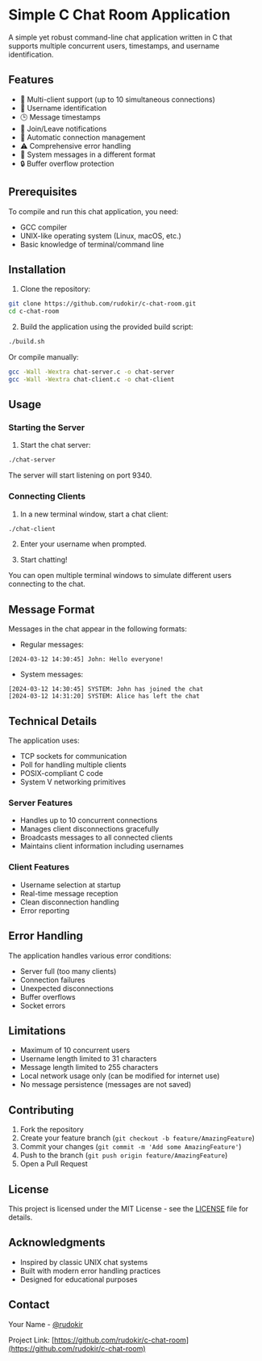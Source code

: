 # Simple C Chat Room Application

A simple yet robust command-line chat application written in C that supports multiple concurrent users, timestamps, and username identification.

## Features

- 🚀 Multi-client support (up to 10 simultaneous connections)
- 👤 Username identification
- 🕒 Message timestamps
- 📢 Join/Leave notifications
- 🔄 Automatic connection management
- ⚠️ Comprehensive error handling
- 🎨 System messages in a different format
- 🔒 Buffer overflow protection

## Prerequisites

To compile and run this chat application, you need:

- GCC compiler
- UNIX-like operating system (Linux, macOS, etc.)
- Basic knowledge of terminal/command line

## Installation

1. Clone the repository:
```bash
git clone https://github.com/rudokir/c-chat-room.git
cd c-chat-room
```

2. Build the application using the provided build script:
```bash
./build.sh
```

Or compile manually:
```bash
gcc -Wall -Wextra chat-server.c -o chat-server
gcc -Wall -Wextra chat-client.c -o chat-client
```

## Usage

### Starting the Server

1. Start the chat server:
```bash
./chat-server
```
The server will start listening on port 9340.

### Connecting Clients

1. In a new terminal window, start a chat client:
```bash
./chat-client
```

2. Enter your username when prompted.

3. Start chatting!

You can open multiple terminal windows to simulate different users connecting to the chat.

## Message Format

Messages in the chat appear in the following formats:

- Regular messages:
```
[2024-03-12 14:30:45] John: Hello everyone!
```

- System messages:
```
[2024-03-12 14:30:45] SYSTEM: John has joined the chat
[2024-03-12 14:31:20] SYSTEM: Alice has left the chat
```

## Technical Details

The application uses:
- TCP sockets for communication
- Poll for handling multiple clients
- POSIX-compliant C code
- System V networking primitives

### Server Features
- Handles up to 10 concurrent connections
- Manages client disconnections gracefully
- Broadcasts messages to all connected clients
- Maintains client information including usernames

### Client Features
- Username selection at startup
- Real-time message reception
- Clean disconnection handling
- Error reporting

## Error Handling

The application handles various error conditions:
- Server full (too many clients)
- Connection failures
- Unexpected disconnections
- Buffer overflows
- Socket errors

## Limitations

- Maximum of 10 concurrent users
- Username length limited to 31 characters
- Message length limited to 255 characters
- Local network usage only (can be modified for internet use)
- No message persistence (messages are not saved)

## Contributing

1. Fork the repository
2. Create your feature branch (`git checkout -b feature/AmazingFeature`)
3. Commit your changes (`git commit -m 'Add some AmazingFeature'`)
4. Push to the branch (`git push origin feature/AmazingFeature`)
5. Open a Pull Request

## License

This project is licensed under the MIT License - see the [LICENSE](LICENSE) file for details.

## Acknowledgments

- Inspired by classic UNIX chat systems
- Built with modern error handling practices
- Designed for educational purposes

## Contact

Your Name - [@rudokir](https://linkedin.com/in/rudokir)

Project Link: [https://github.com/rudokir/c-chat-room](https://github.com/rudokir/c-chat-room)
